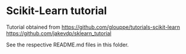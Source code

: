 # Scikit-Learn tutorial

Tutorial obtained from
https://github.com/glouppe/tutorials-scikit-learn
https://github.com/jakevdp/sklearn_tutorial

See the respective README.md files in this folder.